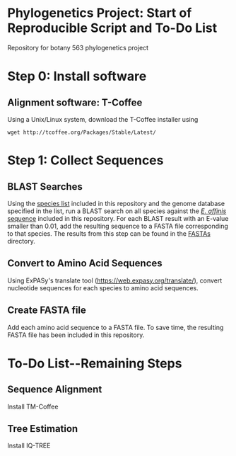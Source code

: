 # Phylogenetics Project: Start of Reproducible Script and To-Do List
Repository for botany 563 phylogenetics project

# Step 0: Install software

## Alignment software: T-Coffee

Using a Unix/Linux system, download the T-Coffee installer using

`wget http://tcoffee.org/Packages/Stable/Latest/ `

# Step 1: Collect Sequences

## BLAST Searches

Using the [species list](https://github.com/jfredetteroman/phylo_project/blob/main/SpeciesList.md) included in this repository and the genome database specified in the list, run a BLAST search on all species against the [*E. affinis* sequence](https://github.com/jfredetteroman/phylo_project/blob/main/FASTAs/Eurytemora_affinis_BLAST_reference.fa) included in this repository. For each BLAST result with an E-value smaller than 0.01, add the resulting sequence to a FASTA file corresponding to that species. The results from this step can be found in the [FASTAs](https://github.com/jfredetteroman/phylo_project/tree/main/FASTAs) directory.

## Convert to Amino Acid Sequences

Using ExPASy's translate tool (https://web.expasy.org/translate/), convert nucleotide sequences for each species to amino acid sequences.

## Create FASTA file

Add each amino acid sequence to a FASTA file. To save time, the resulting FASTA file has been included in this repository.

# To-Do List--Remaining Steps

## Sequence Alignment

Install TM-Coffee

## Tree Estimation

Install IQ-TREE
